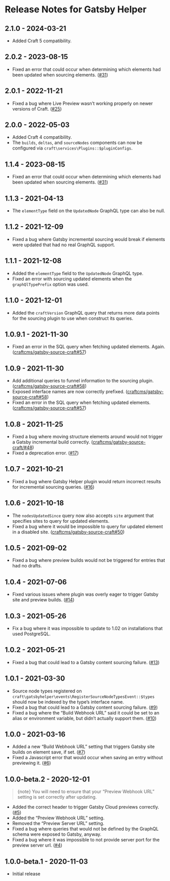 # Release Notes for Gatsby Helper

## 2.1.0 - 2024-03-21
- Added Craft 5 compatibility.

## 2.0.2 - 2023-08-15
- Fixed an error that could occur when determining which elements had been updated when sourcing elements. ([#31](https://github.com/craftcms/gatsby-helper/issues/31))

## 2.0.1 - 2022-11-21
- Fixed a bug where Live Preview wasn’t working properly on newer versions of Craft. ([#25](https://github.com/craftcms/gatsby-helper/pull/25))

## 2.0.0 - 2022-05-03
- Added Craft 4 compatibility.
- The `builds`, `deltas`, and `sourceNodes` components can now be configured via `craft\services\Plugins::$pluginConfigs`.

## 1.1.4 - 2023-08-15
- Fixed an error that could occur when determining which elements had been updated when sourcing elements. ([#31](https://github.com/craftcms/gatsby-helper/issues/31))

## 1.1.3 - 2021-04-13
- The `elementType` field on the `UpdatedNode` GraphQL type can also be null.

## 1.1.2 - 2021-12-09
- Fixed a bug where Gatsby incremental sourcing would break if elements were updated that had no real GraphQL support.

## 1.1.1 - 2021-12-08
- Added the `elementType` field to the `UpdatedNode` GraphQL type.
- Fixed an error with sourcing updated elements when the `graphQlTypePrefix` option was used.

## 1.1.0 - 2021-12-01
- Added the `craftVersion` GraphQL query that returns more data points for the sourcing plugin to use when construct its queries.

## 1.0.9.1 - 2021-11-30
- Fixed an error in the SQL query when fetching updated elements. Again. ([craftcms/gatsby-source-craft#57](https://github.com/craftcms/gatsby-source-craft/issues/57))

## 1.0.9 - 2021-11-30
- Add additional queries to funnel information to the sourcing plugin. ([craftcms/gatsby-source-craft#58](https://github.com/craftcms/gatsby-source-craft/issues/58))
- Exposed interface names are now correctly prefixed. ([craftcms/gatsby-source-craft#58](https://github.com/craftcms/gatsby-source-craft/issues/58))
- Fixed an error in the SQL query when fetching updated elements. ([craftcms/gatsby-source-craft#57](https://github.com/craftcms/gatsby-source-craft/issues/57))

## 1.0.8 - 2021-11-25
- Fixed a bug where moving structure elements around would not trigger a Gatsby incremental build correctly. ([craftcms/gatsby-source-craft/#48](https://github.com/craftcms/gatsby-source-craft/issues/48))
- Fixed a deprecation error. ([#17](https://github.com/craftcms/gatsby-helper/issues/17))

## 1.0.7 - 2021-10-21
- Fixed a bug where Gatsby Helper plugin would return incorrect results for incremental sourcing queries. ([#16](https://github.com/craftcms/gatsby-helper/issues/16))

## 1.0.6 - 2021-10-18
- The `nodesUpdatedSince` query now also accepts `site` argument that specifies sites to query for updated elements.
- Fixed a bug where it would be impossible to query for updated element in a disabled site. ([craftcms/gatsby-source-craft#50](https://github.com/craftcms/gatsby-source-craft/issues/50))

## 1.0.5 - 2021-09-02
- Fixed a bug where preview builds would not be triggered for entries that had no drafts.

## 1.0.4 - 2021-07-06
- Fixed various issues where plugin was overly eager to trigger Gatsby site and preview builds. ([#14](https://github.com/craftcms/gatsby-helper/issues/14))

## 1.0.3 - 2021-05-26
- Fix a bug where it was impossible to update to 1.02 on installations that used PostgreSQL.

## 1.0.2 - 2021-05-21
- Fixed a bug that could lead to a Gatsby content sourcing failure. ([#13](https://github.com/craftcms/gatsby-helper/issues/13))

## 1.0.1 - 2021-03-30
- Source node types registered on `craft\gatsbyhelper\events\RegisterSourceNodeTypesEvent::$types` should now be indexed by the type’s interface name.
- Fixed a bug that could lead to a Gatsby content sourcing failure. ([#9](https://github.com/craftcms/gatsby-helper/issues/9))
- Fixed a bug where the “Build Webhook URL” said it could be set to an alias or environment variable, but didn’t actually support them. ([#10](https://github.com/craftcms/gatsby-helper/pull/10))

## 1.0.0 - 2021-03-16
- Added a new “Build Webhook URL” setting that triggers Gatsby site builds on element save, if set. ([#7](https://github.com/craftcms/gatsby-helper/issues/7))
- Fixed a Javascript error that would occur when saving an entry without previewing it. ([#6](https://github.com/craftcms/gatsby-helper/issues/6))

## 1.0.0-beta.2 - 2020-12-01

> {note} You will need to ensure that your “Preview Webhook URL” setting is set correctly after updating.

- Added the correct header to trigger Gatsby Cloud previews correctly. ([#5](https://github.com/craftcms/gatsby-helper/issues/5))
- Added the “Preview Webhook URL” setting.
- Removed the “Preview Server URL” setting.
- Fixed a bug where queries that would not be defined by the GraphQL schema were exposed to Gatsby, anyway.
- Fixed a bug where it was impossible to not provide server port for the preview server url. ([#4](https://github.com/craftcms/gatsby-helper/issues/4))

## 1.0.0-beta.1 - 2020-11-03
- Initial release
